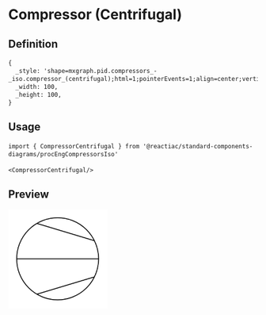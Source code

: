 # Compressor (Centrifugal)

## Definition

```
{
  _style: 'shape=mxgraph.pid.compressors_-_iso.compressor_(centrifugal);html=1;pointerEvents=1;align=center;verticalLabelPosition=bottom;verticalAlign=top;dashed=0;',
  _width: 100,
  _height: 100,
}
```

## Usage

```
import { CompressorCentrifugal } from '@reactiac/standard-components-diagrams/procEngCompressorsIso'

<CompressorCentrifugal/>
```

## Preview

<img src="./compressor-centrifugal.png" width="200"/>
